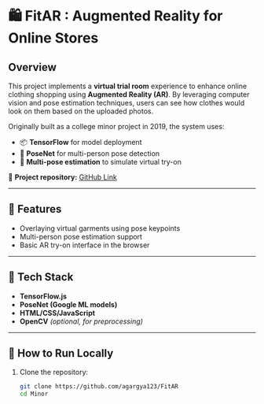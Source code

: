 # 🛍️ FitAR : Augmented Reality for Online Stores 

## Overview
This project implements a **virtual trial room** experience to enhance online clothing shopping using **Augmented Reality (AR)**. By leveraging computer vision and pose estimation techniques, users can see how clothes would look on them based on the uploaded photos.

Originally built as a college minor project in 2019, the system uses:
- 📦 **TensorFlow** for model deployment  
- 🤖 **PoseNet** for multi-person pose detection  
- 🧠 **Multi-pose estimation** to simulate virtual try-on

🔗 **Project repository:** [GitHub Link](https://github.com/agargya123/FitAR)

---

## 🎯 Features
- Overlaying virtual garments using pose keypoints
- Multi-person pose estimation support
- Basic AR try-on interface in the browser

---

## 🔧 Tech Stack
- **TensorFlow.js**
- **PoseNet (Google ML models)**
- **HTML/CSS/JavaScript**
- **OpenCV** *(optional, for preprocessing)*

---

## 🚀 How to Run Locally

1. Clone the repository:
   ```bash
   git clone https://github.com/agargya123/FitAR
   cd Minor
